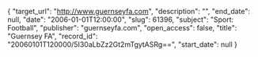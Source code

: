 {
  "target_url": "http://www.guernseyfa.com", 
  "description": "", 
  "end_date": null, 
  "date": "2006-01-01T12:00:00", 
  "slug": 61396, 
  "subject": "Sport: Football", 
  "publisher": "guernseyfa.com", 
  "open_access": false, 
  "title": "Guernsey FA", 
  "record_id": "20060101T120000/5I30aLbZz2Gt2mTgytASRg==", 
  "start_date": null
}

